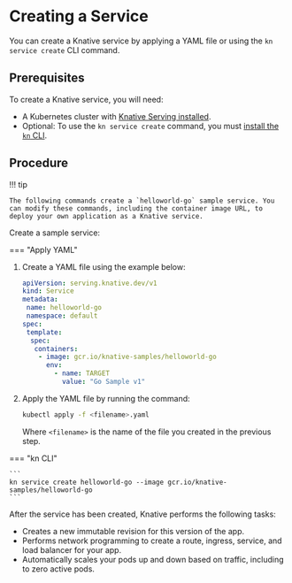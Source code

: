 # Creating a Service

You can create a Knative service by applying a YAML file or using the `kn service create` CLI command.

## Prerequisites

To create a Knative service, you will need:

* A Kubernetes cluster with [Knative Serving installed](../../../../admin/install).
* Optional: To use the `kn service create` command, you must [install the `kn` CLI](../../../../client/install-kn).

## Procedure

!!! tip

    The following commands create a `helloworld-go` sample service. You can modify these commands, including the container image URL, to deploy your own application as a Knative service.

Create a sample service:

=== "Apply YAML"

1. Create a YAML file using the example below:

    ```yaml
    apiVersion: serving.knative.dev/v1
    kind: Service
    metadata:
     name: helloworld-go
     namespace: default
    spec:
     template:
      spec:
       containers:
        - image: gcr.io/knative-samples/helloworld-go
          env:
            - name: TARGET
              value: "Go Sample v1"
    ```
1. Apply the YAML file by running the command:

    ```bash
    kubectl apply -f <filename>.yaml
    ```
    Where `<filename>` is the name of the file you created in the previous step.

=== "kn CLI"

    ```
    kn service create helloworld-go --image gcr.io/knative-samples/helloworld-go
    ```

After the service has been created, Knative performs the following tasks:

* Creates a new immutable revision for this version of the app.
* Performs network programming to create a route, ingress, service, and load balancer for your app.
* Automatically scales your pods up and down based on traffic, including to zero active pods.
